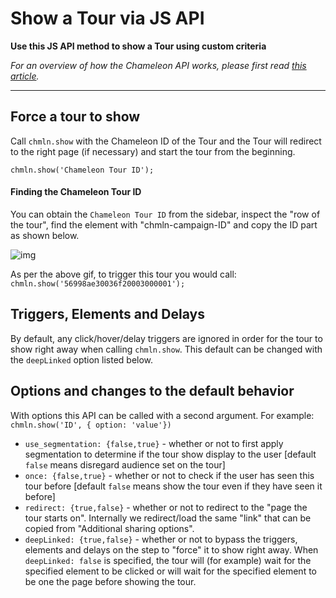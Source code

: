 # Show a Tour via JS API

**Use this JS API method to show a Tour using custom criteria**



*For an overview of how the Chameleon API works, please first read* [*this article*](https://help.trychameleon.com/developer-docs/api-basics)*.*

------



## Force a tour to show

Call `chmln.show`  with the Chameleon ID of the Tour and the Tour will redirect to the right page (if necessary) and start the tour from the beginning.

```
chmln.show('Chameleon Tour ID');
```



#### Finding the Chameleon Tour ID

You can obtain the `Chameleon Tour ID` from the sidebar, inspect the "row of the tour", find the element with "chmln-campaign-ID" and copy the ID part as shown below. 

![img](https://downloads.intercomcdn.com/i/o/38502020/bacc2946cba493efdcbbc072/Find+tour+ID.gif)

As per the above gif, to trigger this tour you would call: `chmln.show('56998ae30036f20003000001');`



## Triggers, Elements and Delays

By default, any click/hover/delay triggers are ignored in order for the tour to show right away when calling `chmln.show`. This default can be changed with the `deepLinked`  option listed below.



## Options and changes to the default behavior

With options this API can be called with a second argument. For example: `chmln.show('ID', { option: 'value'})`

- `use_segmentation: {false,true}` - whether or not to first apply segmentation to determine if the tour show display to the user [default `false`  means disregard audience set on the tour]
- `once: {false,true}`  - whether or not to check if the user has seen this tour before [default `false`  means show the tour even if they have seen it before]
- `redirect: {true,false}` - whether or not to redirect to the "page the tour starts on". Internally we redirect/load the same "link" that can be copied from "Additional sharing options".
- `deepLinked: {true,false}` - whether or not to bypass the triggers, elements and delays on the step to "force" it to show right away. When `deepLinked: false` is specified, the tour will (for example) wait for the specified element to be clicked or will wait for the specified element to be one the page before showing the tour.